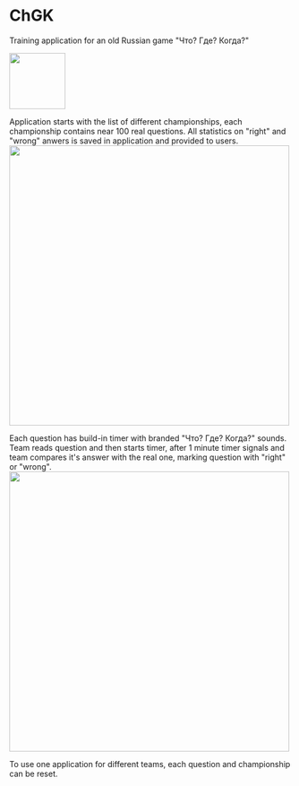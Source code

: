 # ChGK

Training application for an old Russian game "Что? Где? Когда?"

<img src="https://i.imgur.com/aRUEXZe.jpg" height=100 />

Application starts with the list of different championships, each championship contains near 100 real questions. All statistics on "right"
and "wrong" anwers is saved in application and provided to users.
<img src="https://i.imgur.com/dlcG6bI.png" height=500 />

Each question has build-in timer with branded "Что? Где? Когда?" sounds. Team reads question and then starts timer, after 1 minute timer
signals and team compares it's answer with the real one, marking question with "right" or "wrong".
<img src="https://i.imgur.com/1CoWkOA.png" height=500 />

To use one application for different teams, each question and championship can be reset.
